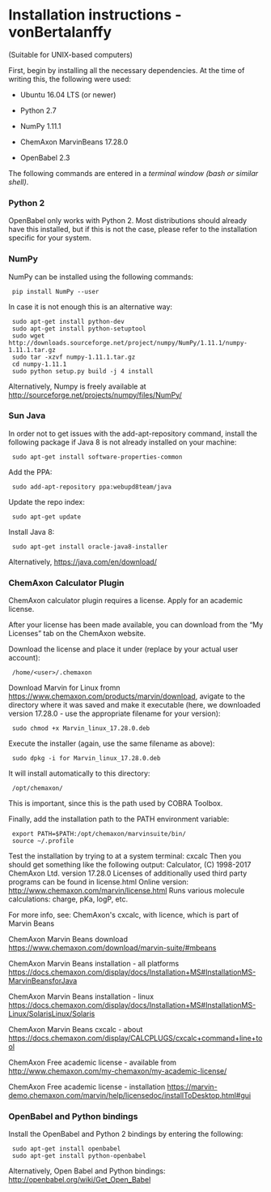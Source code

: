 # Installation instructions - vonBertalanffy
(Suitable for UNIX-based computers)

First, begin by installing all the necessary dependencies. At the time of writing this, the following were used:

 * Ubuntu 16.04 LTS (or newer)

 * Python 2.7

 * NumPy 1.11.1

 * ChemAxon MarvinBeans 17.28.0

 * OpenBabel 2.3

The following commands are entered in a *terminal window (bash or similar  shell)*.

### Python 2
OpenBabel only works with Python 2. Most distributions should already have
this installed, but if this is not the case, please refer to the installation specific for your system.

### NumPy
NumPy can be installed using the following commands:
```
 pip install NumPy --user
```
In case it is not enough this is an alternative way:
```
 sudo apt-get install python-dev
 sudo apt-get install python-setuptool
 sudo wget http://downloads.sourceforge.net/project/numpy/NumPy/1.11.1/numpy-1.11.1.tar.gz  
 sudo tar -xzvf numpy-1.11.1.tar.gz
 cd numpy-1.11.1  
 sudo python setup.py build -j 4 install
```
Alternatively, Numpy is freely available at
http://sourceforge.net/projects/numpy/files/NumPy/

### Sun Java
In order not to get issues with the add-apt-repository command, install the following package if Java 8 is not already installed on your machine:
```
 sudo apt-get install software-properties-common
```
Add the PPA:
```
 sudo add-apt-repository ppa:webupd8team/java
```
 Update the repo index:
```
 sudo apt-get update
```
 Install Java 8:
```
 sudo apt-get install oracle-java8-installer
```
Alternatively, https://java.com/en/download/

### ChemAxon Calculator Plugin
ChemAxon calculator plugin requires a license. Apply for an academic license.

After your license has been made available, you can download from the “My
Licenses” tab on the ChemAxon website.

Download the license and place it under (replace <user> by your actual user account):
```
 /home/<user>/.chemaxon
```
Download Marvin for Linux fromn https://www.chemaxon.com/products/marvin/download, avigate to the directory where it was
saved and make it executable (here, we downloaded version 17.28.0 - use the
appropriate filename for your version):  
```
 sudo chmod +x Marvin_linux_17.28.0.deb
```
Execute the installer (again, use the same filename as above):
```
 sudo dpkg -i for Marvin_linux_17.28.0.deb
```
It will install automatically to this directory:  
```
 /opt/chemaxon/
```
This is important, since this is the path used by COBRA Toolbox.

Finally, add the installation path to the PATH environment variable:
```
 export PATH=$PATH:/opt/chemaxon/marvinsuite/bin/
 source ~/.profile
```
Test the installation by trying to at a system terminal: cxcalc
Then you should get something like the following output:
Calculator, (C) 1998-2017 ChemAxon Ltd.
version 17.28.0
Licenses of additionally used third party programs can be found in license.html
Online version: http://www.chemaxon.com/marvin/license.html
Runs various molecule calculations: charge, pKa, logP, etc.

For more info, see:
ChemAxon's cxcalc, with licence, which is part of Marvin Beans

ChemAxon Marvin Beans download
https://www.chemaxon.com/download/marvin-suite/#mbeans

ChemAxon Marvin Beans installation - all platforms
https://docs.chemaxon.com/display/docs/Installation+MS#InstallationMS-MarvinBeansforJava

ChemAxon Marvin Beans installation - linux
https://docs.chemaxon.com/display/docs/Installation+MS#InstallationMS-Linux/SolarisLinux/Solaris

ChemAxon Marvin Beans cxcalc - about
https://docs.chemaxon.com/display/CALCPLUGS/cxcalc+command+line+tool

ChemAxon Free academic license - available from
http://www.chemaxon.com/my-chemaxon/my-academic-license/

ChemAxon Free academic license - installation
https://marvin-demo.chemaxon.com/marvin/help/licensedoc/installToDesktop.html#gui

 ### OpenBabel and Python bindings  
Install the OpenBabel and Python 2 bindings by entering the following:
```
 sudo apt-get install openbabel  
 sudo apt-get install python-openbabel
```
Alternatively, Open Babel and Python bindings: http://openbabel.org/wiki/Get_Open_Babel
